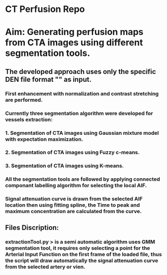 # CT Perfusion Repo
# Aim: Generating perfusion maps from CTA images using different segmentation tools.

## The developed approach uses only the specific DEN file format ""  as input.

### First enhancement with normalization and contrast stretching are performed. 

### Currently three segmentation algorithm were developed for vessels extraction:

### 1. Segmentation of CTA images using Gaussian mixture model with expectation maximization.
### 2. Segmentation of CTA images using Fuzzy c-means.
### 3. Segmentation of CTA images using K-means. 

### All the segmentation tools are followed by applying connected componant labelling algorithm for selecting the local AIF. 

### Signal attenuation curve is drawn from the selected AIF location then using fitting spline, the Time to peak and maximum concentration are calculated from the curve. 


## Files Discription:

### extractionTool.py > is a semi automatic algorithm uses GMM segmentation tool, it requires only selecting a point for the Arterial Input Function on the first frame of the loaded file, thus the script will draw automatically the signal attenuation curve from the selected artery or vien. 
